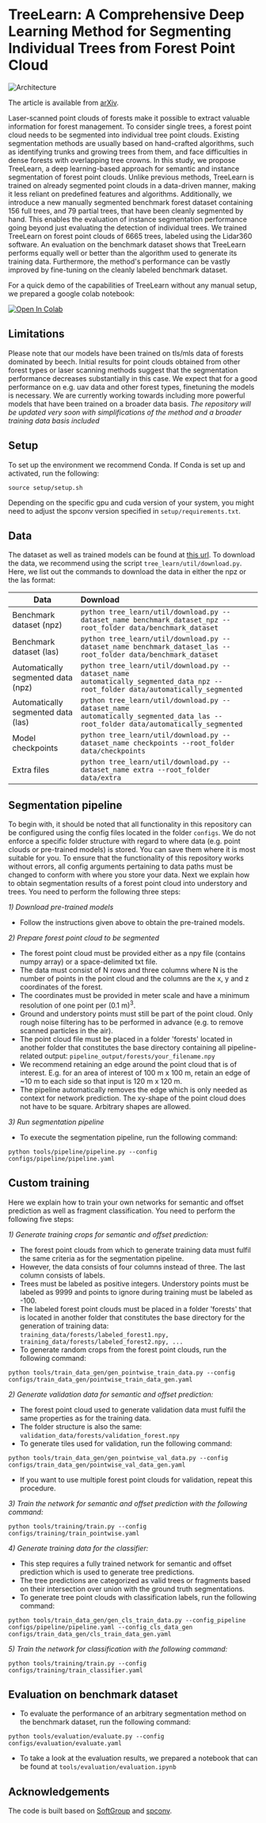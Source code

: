# TreeLearn: A Comprehensive Deep Learning Method for Segmenting Individual Trees from Forest Point Cloud

![Architecture](./method.png)

The article is available from [arXiv](https://arxiv.org/abs/2309.08471).

Laser-scanned point clouds of forests make it possible to extract valuable information for forest management. To consider single trees, a forest point cloud needs to be segmented into individual tree point clouds. 
Existing segmentation methods are usually based on hand-crafted algorithms, such as identifying trunks and growing trees from them, and face difficulties in dense forests with overlapping tree crowns. In this study, we propose TreeLearn, a deep learning-based approach for semantic and instance segmentation of forest point clouds. Unlike previous methods, TreeLearn is trained on already segmented point clouds in a data-driven manner, making it less reliant on predefined features and algorithms. 
Additionally, we introduce a new manually segmented benchmark forest dataset containing 156 full trees, and 79 partial trees, that have been cleanly segmented by hand. This enables the evaluation of instance segmentation performance going beyond just evaluating the detection of individual trees.
We trained TreeLearn on forest point clouds of 6665 trees, labeled using the Lidar360 software. An evaluation on the benchmark dataset shows that TreeLearn performs equally well or better than the algorithm used to generate its training data. Furthermore, the method's performance can be vastly improved by fine-tuning on the cleanly labeled benchmark dataset. 

For a quick demo of the capabilities of TreeLearn without any manual setup, we prepared a google colab notebook: 

<a target="_blank" href="https://colab.research.google.com/github/ecker-lab/TreeLearn/blob/main/TreeLearn_Pipeline.ipynb">
  <img src="https://colab.research.google.com/assets/colab-badge.svg" alt="Open In Colab"/>
</a>

## Limitations

Please note that our models have been trained on tls/mls data of forests dominated by beech. Initial results for point clouds obtained from other forest types or laser scanning methods suggest that the segmentation performance decreases substantially in this case. We expect that for a good performance on e.g. uav data and other forest types, finetuning the models is necessary. We are currently working towards including more powerful models that have been trained on a broader data basis. *The repository will be updated very soon with simplifications of the method and a broader training data basis included*

## Setup

To set up the environment we recommend Conda. If Conda is set up and activated, run the following:

```
source setup/setup.sh
```

Depending on the specific gpu and cuda version of your system, you might need to adjust the spconv version specified in ``setup/requirements.txt``.

## Data

The dataset as well as trained models can be found at [this url](https://doi.org/10.25625/VPMPID). 
To download the data, we recommend using the script ``tree_learn/util/download.py``. Here, we list out the commands to download the data in either the npz or the las format:

| Data        | Download                                             | 
| ----------- | :----------------------------------------------------------- |
| Benchmark dataset (npz)   | ```python tree_learn/util/download.py --dataset_name benchmark_dataset_npz --root_folder data/benchmark_dataset``` | 
| Benchmark dataset (las)  | ```python tree_learn/util/download.py --dataset_name benchmark_dataset_las --root_folder data/benchmark_dataset``` | 
| Automatically segmented data (npz)   | ```python tree_learn/util/download.py --dataset_name automatically_segmented_data_npz --root_folder data/automatically_segmented``` | 
| Automatically segmented data (las)   | ```python tree_learn/util/download.py --dataset_name automatically_segmented_data_las --root_folder data/automatically_segmented``` |
| Model checkpoints   | ```python tree_learn/util/download.py --dataset_name checkpoints --root_folder data/checkpoints``` | 
| Extra files   | ```python tree_learn/util/download.py --dataset_name extra --root_folder data/extra``` | 13 GB        |

<!-- Please refer to [setup guide](docs/setup.md) -->
<!-- Please refer to [pipeline guide](docs/tools/pipeline.md) -->


## Segmentation pipeline

To begin with, it should be noted that all functionality in this repository can be configured using the config files located in the folder ``configs``.
We do not enforce a specific folder structure with regard to where data (e.g. point clouds or pre-trained models) is stored. You can save them where it is most suitable for you.
To ensure that the functionality of this repository works without errors, all config arguments pertaining to data paths must be changed to conform with where you store your data.
Next we explain how to obtain segmentation results of a forest point cloud into understory and trees. You need to perform the following three steps:

*1\) Download pre-trained models*
* Follow the instructions given above to obtain the pre-trained models.

*2\) Prepare forest point cloud to be segmented*
* The forest point cloud must be provided either as a npy file (contains numpy array) or a space-delimited txt file.
* The data must consist of N rows and three columns where N is the number of points in the point cloud and the columns are the x, y and z coordinates of the forest.
* The coordinates must be provided in meter scale and have a minimum resolution of one point per (0.1 m)<sup>3</sup>.
* Ground and understory points must still be part of the point cloud. Only rough noise filtering has to be performed in advance (e.g. to remove scanned particles in the air).
* The point cloud file must be placed in a folder 'forests' located in another folder that constitutes the base directory containing all pipeline-related output: ``pipeline_output/forests/your_filename.npy``
* We recommend retaining an edge around the point cloud that is of interest. E.g. for an area of interest of 100 m x 100 m, retain an edge of ~10 m to each side so that input is 120 m x 120 m.
* The pipeline automatically removes the edge which is only needed as context for network prediction. The xy-shape of the point cloud does not have to be square. Arbitrary shapes are allowed.

*3\) Run segmentation pipeline*
* To execute the segmentation pipeline, run the following command:
```
python tools/pipeline/pipeline.py --config configs/pipeline/pipeline.yaml
```


## Custom training

Here we explain how to train your own networks for semantic and offset prediction as well as fragment classification. You need to perform the following five steps:

*1\) Generate training crops for semantic and offset prediction:*
* The forest point clouds from which to generate training data must fulfil the same criteria as for the segmentation pipeline.
* However, the data consists of four columns instead of three. The last column consists of labels.
* Trees must be labeled as positive integers. Understory points must be labeled as 9999 and points to ignore during training must be labeled as -100.
* The labeled forest point clouds must be placed in a folder 'forests' that is located in another folder that constitutes the base directory for the generation of training data:
``training_data/forests/labeled_forest1.npy, training_data/forests/labeled_forest2.npy, ...``
* To generate random crops from the forest point clouds, run the following command:
```
python tools/train_data_gen/gen_pointwise_train_data.py --config configs/train_data_gen/pointwise_train_data_gen.yaml
```

*2\) Generate validation data for semantic and offset prediction:*
* The forest point cloud used to generate validation data must fulfil the same properties as for the training data.
* The folder structure is also the same: ``validation_data/forests/validation_forest.npy``
* To generate tiles used for validation, run the following command:
```
python tools/train_data_gen/gen_pointwise_val_data.py --config configs/train_data_gen/pointwise_val_data_gen.yaml
```
* If you want to use multiple forest point clouds for validation, repeat this procedure.

*3\) Train the network for semantic and offset prediction with the following command:*
```
python tools/training/train.py --config configs/training/train_pointwise.yaml
```

*4\) Generate training data for the classifier:*
* This step requires a fully trained network for semantic and offset prediction which is used to generate tree predictions.
* The tree predictions are categorized as valid trees or fragments based on their intersection over union with the ground truth segmentations.
* To generate tree point clouds with classification labels, run the following command:
```
python tools/train_data_gen/gen_cls_train_data.py --config_pipeline configs/pipeline/pipeline.yaml --config_cls_data_gen configs/train_data_gen/cls_train_data_gen.yaml
```

*5\) Train the network for classification with the following command:*
```
python tools/training/train.py --config configs/training/train_classifier.yaml
```


## Evaluation on benchmark dataset

* To evaluate the performance of an arbitrary segmentation method on the benchmark dataset, run the following command:
```
python tools/evaluation/evaluate.py --config configs/evaluation/evaluate.yaml
```
* To take a look at the evaluation results, we prepared a notebook that can be found at ``tools/evaluation/evaluation.ipynb``


## Acknowledgements

The code is built based on [SoftGroup](https://github.com/thangvubk/SoftGroup) and [spconv](https://github.com/traveller59/spconv).
